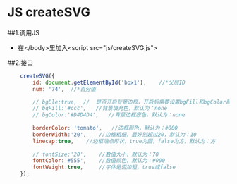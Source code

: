 # JS createSVG
##1.调用JS
* 在\</body>里加入\<script src="js/createSVG.js"></script>

##2.接口
```javascript
    createSVG({
        id: document.getElementById('box1'),    //*父层ID
        num: '74',  //*百分值

        // bgEle:true,  //  是否开启背景边框，开启后需要设置bgFill和bgColor颜色
        // bgFill:'#ccc',   //背景填充色，默认为：none
        // bgColor:'#D4D4D4',   //背景边框底色，默认为：none
        
        borderColor: 'tomato',   //边框颜色，默认为：#000      
        borderWidth:'20',    //边框粗细，最好别超过20，默认为：10
        linecap:true,    //边框端点形状，true为圆，false为方，默认为：方
     
        // fontSize:'20',    //数值大小，默认为：70
        fontColor:'#555',    //数值颜色，默认为：#000
        fontWeight:true,     //字体是否加粗，true或false
    });
```
